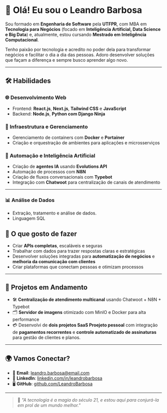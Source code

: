 # 👋 Olá! Eu sou o Leandro Barbosa  

Sou formado em **Engenharia de Software** pela **UTFPR**, com MBA em **Tecnologia para Negócios** (focado em **Inteligência Artificial, Data Science e Big Data**) e, atualmente, estou cursando **Mestrado em Inteligência Computacional**.  

Tenho paixão por tecnologia e acredito no poder dela para transformar negócios e facilitar o dia a dia das pessoas. Adoro desenvolver soluções que façam a diferença e sempre busco aprender algo novo.  

---

## 🛠️ Habilidades  

### 🌐 **Desenvolvimento Web**  
- Frontend: **React.js**, **Next.js**, **Tailwind CSS** e **JavaScript**  
- Backend: **Node.js**, **Python com Django Ninja**  


### 🐳 **Infraestrutura e Gerenciamento**  
- Gerenciamento de containers com **Docker** e **Portainer**  
- Criação e orquestração de ambientes para aplicações e microsserviços  

### 🤖 **Automação e Inteligência Artificial**  
- Criação de **agentes IA** usando **Evolutions API** 
- Automação de processos com **N8N**  
- Criação de fluxos conversacionais com **Typebot**  
- Integração com **Chatwoot** para centralização de canais de atendimento  

---
### 📊 **Análise de Dados**  
- Extração, tratamento e análise de dados.
- Linguagem SQL


  
## 🚀 **O que gosto de fazer**  
- Criar **APIs completas**, escaláveis e seguras  
- Trabalhar com dados para trazer respostas claras e estratégicas  
- Desenvolver soluções integradas para **automatização de negócios** e **melhoria da comunicação com clientes**  
- Criar plataformas que conectam pessoas e otimizam processos  

---

## 🌟 **Projetos em Andamento**  
- 🛠️ **Centralização de atendimento multicanal** usando Chatwoot + N8N + Typebot  
- 🗂️ **Servidor de imagens** otimizado com MinIO e Docker para alta performance  
- 💳 Desenvolvi de **dois projetos SaaS Proejeto pessoal** com integração de **pagamentos recorrentes** e **controle automatizado de assinaturas** para gestão de clientes e planos.

---

## 🌍 **Vamos Conectar?**

- 📧 **Email**: [leandro.barbosa@email.com](mailto:leandro.barbosa@email.com)  
- 💼 **LinkedIn**: [linkedin.com/in/leandrobarbosa](https://www.linkedin.com/in/leandro-b-449b0a17a/)  
- 🖥️ **GitHub**: [github.com/LeandroBarbosa](https://github.com/leandro-bsf)  

---

> 🌟 _"A tecnologia é a magia do século 21, e estou aqui para conjurá-la em prol de um mundo melhor."_  
